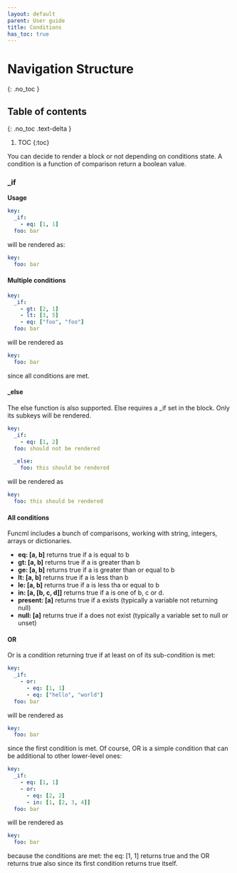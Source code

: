 ```yaml
---
layout: default
parent: User guide
title: Conditions
has_toc: true
---
```

# Navigation Structure
{: .no_toc }

## Table of contents
{: .no_toc .text-delta }

1. TOC
{:toc}

You can decide to render a block or not depending on conditions state. A condition is a function of comparison return a boolean value.

### _if

**Usage**
```yaml
key:
  _if:
    - eq: [1, 1]
  foo: bar
```

will be rendered as:

```yaml
key:
  foo: bar
```

#### Multiple conditions

```yaml
key:
  _if:
    - gt: [2, 1]
    - lt: [3, 5]
    - eq: ["foo", "foo"]
  foo: bar
```

will be rendered as
```yaml
key:
  foo: bar
```

since all conditions are met.

#### _else

The else function is also supported. Else requires a _if set in the block. Only its subkeys will be rendered.

```yaml
key:
  _if:
    - eq: [1, 2]
  foo: should not be rendered

  _else:
    foo: this should be rendered
```

will be rendered as
```yaml
key:
  foo: this should be rendered
```

#### All conditions

Funcml includes a bunch of comparisons, working with string, integers, arrays or dictionaries.

* **eq: [a, b]** returns true if a is equal to b
* **gt: [a, b]** returns true if a is greater than b
* **ge: [a, b]** returns true if a is greater than or equal to b
* **lt: [a, b]** returns true if a is less than b
* **le: [a, b]** returns true if a is less tha or equal to b
* **in: [a, [b, c, d]]** returns true if a is one of b, c or d.
* **present: [a]** returns true if a exists (typically a variable not returning null)
* **null: [a]** returns true if a does not exist (typically a variable set to null or unset)


#### OR

Or is a condition returning true if at least on of its sub-condition is met:

```yaml
key:
  _if:
    - or:
      - eq: [1, 1]
      - eq: ["hello", "world"]
  foo: bar
```

will be rendered as
```yaml
key:
  foo: bar
```

since the first condition is met. Of course, OR is a simple condition that can be additional to other lower-level ones:

```yaml
key:
  _if:
    - eq: [1, 1]
    - or:
      - eq: [2, 2]
      - in: [1, [2, 3, 4]]
  foo: bar
```

will be rendered as
```yaml
key:
  foo: bar
```

because the conditions are met: the eq: [1, 1] returns true and the OR returns true also since its first condition returns true itself.

